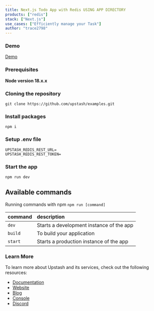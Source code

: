 ```yaml
---
title: Next.js Todo App with Redis USING APP DIRECTORY
products: ["redis"]
stack: ["Next.js"]
use_cases: ["Efficiently manage your Task"]
author: "trace2798"
---
```


### Demo

[Demo](https://redis-todo-tau.vercel.app/)

### Prerequisites

**Node version 18.x.x**

### Cloning the repository

```shell
git clone https://github.com/upstash/examples.git
```

### Install packages

```shell
npm i
```

### Setup .env file

```
UPSTASH_REDIS_REST_URL=
UPSTASH_REDIS_REST_TOKEN=

```


### Start the app

```shell
npm run dev
```

## Available commands

Running commands with npm `npm run [command]`

| command         | description                              |
| :-------------- | :--------------------------------------- |
| `dev`           | Starts a development instance of the app |
| `build`         | To build your application                |
| `start`         | Starts a production  instance of the app |

### Learn More

To learn more about Upstash and its services, check out the following resources:

- [Documentation](https://docs.upstash.com)
- [Website](https://upstash.com)
- [Blog](https://upstash.com/blog)
- [Console](https://console.upstash.com)
- [Discord](https://upstash.com/discord)
